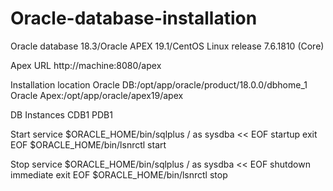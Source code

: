 # Oracle-database-installation
Oracle database 18.3/Oracle APEX 19.1/CentOS Linux release 7.6.1810 (Core)

Apex URL
http://machine:8080/apex

Installation location
Oracle DB:/opt/app/oracle/product/18.0.0/dbhome_1
Oracle Apex:/opt/app/oracle/apex19/apex

DB Instances
CDB1
PDB1

Start service
$ORACLE_HOME/bin/sqlplus / as sysdba << EOF
startup
exit
EOF
$ORACLE_HOME/bin/lsnrctl start

Stop service
$ORACLE_HOME/bin/sqlplus / as sysdba << EOF
shutdown immediate
exit
EOF
$ORACLE_HOME/bin/lsnrctl stop
